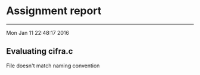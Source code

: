 # Assignment report
---
Mon Jan 11 22:48:17 2016

## Evaluating cifra.c

File doesn't match naming convention

